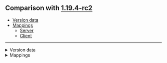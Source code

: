 ## Comparison with [1.19.4-rc2](https://github.com/PixiGeko/Minecraft-generated-data/tree/1.19.4-rc2)

- [Version data](#version-data)
- [Mappings](#mappings)
  - [Server](#server)
  - [Client](#client)

<hr/>
<details><summary>Version data</summary>
<table><tr><th></th><th align="left">1.19.4-rc2</th><th>1.19.4-rc3</th></tr><tr><td>World version</td><td><code>3335</code></td><td><code>3336</code></td></tr><tr><td>Protocol version</td><td><code>1073741949</code></td><td><code>1073741950</code></td></tr></table>
</details>
<details><summary>Mappings</summary>
<h2>Server</h2>













































































































































































































































































































































































































































































































































































































































































































































































































































































































































































































































































































































































































































































































































































































































































































































































































































































































































































































































































































































































































































































































































































































































































































































































































































































































































































































































































































































































































<h2>Client</h2>
</details>